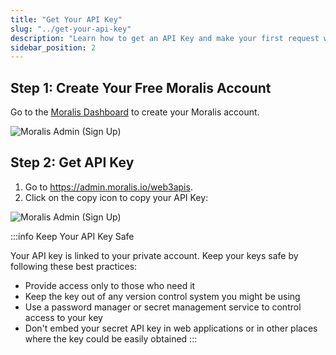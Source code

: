 ```yaml
---
title: "Get Your API Key"
slug: "../get-your-api-key"
description: "Learn how to get an API Key and make your first request with the Moralis API."
sidebar_position: 2
---
```


## Step 1: Create Your Free Moralis Account

Go to the <a href="https://admin.moralis.io/register" target="_blank">Moralis Dashboard</a> to create your Moralis account.

![Moralis Admin (Sign Up)](/img/content/d8b5b3d-Screen_Shot_2022-10-24_at_14.45.21.png)

## Step 2: Get API Key

1. Go to <https://admin.moralis.io/web3apis>.
2. Click on the copy icon to copy your API Key:

![Moralis Admin (Sign Up)](/img/content/1de1f4d-Screen_Shot_2022-10-24_at_14.49.31.png)

:::info Keep Your API Key Safe

Your API key is linked to your private account. Keep your keys safe by following these best practices:

- Provide access only to those who need it
- Keep the key out of any version control system you might be using
- Use a password manager or secret management service to control access to your key
- Don't embed your secret API key in web applications or in other places where the key could be easily obtained
:::